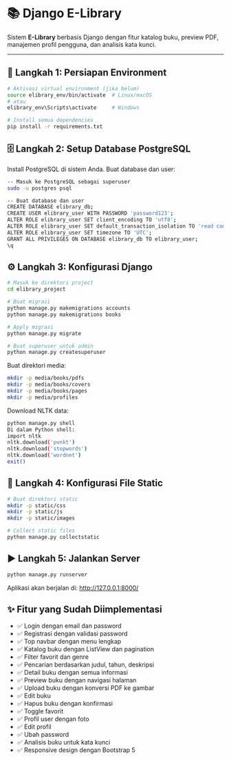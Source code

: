 # 📚 Django E-Library

Sistem **E-Library** berbasis Django dengan fitur katalog buku, preview PDF, manajemen profil pengguna, dan analisis kata kunci.

---

## 🚀 Langkah 1: Persiapan Environment

```bash
# Aktivasi virtual environment (jika belum)
source elibrary_env/bin/activate  # Linux/macOS
# atau
elibrary_env\Scripts\activate     # Windows

# Install semua dependencies
pip install -r requirements.txt
```
## 🗄️ Langkah 2: Setup Database PostgreSQL

Install PostgreSQL di sistem Anda.
Buat database dan user:
```bash
-- Masuk ke PostgreSQL sebagai superuser
sudo -u postgres psql

-- Buat database dan user
CREATE DATABASE elibrary_db;
CREATE USER elibrary_user WITH PASSWORD 'password123';
ALTER ROLE elibrary_user SET client_encoding TO 'utf8';
ALTER ROLE elibrary_user SET default_transaction_isolation TO 'read committed';
ALTER ROLE elibrary_user SET timezone TO 'UTC';
GRANT ALL PRIVILEGES ON DATABASE elibrary_db TO elibrary_user;
\q
```

## ⚙️ Langkah 3: Konfigurasi Django
```bash
# Masuk ke direktori project
cd elibrary_project

# Buat migrasi
python manage.py makemigrations accounts
python manage.py makemigrations books

# Apply migrasi
python manage.py migrate

# Buat superuser untuk admin
python manage.py createsuperuser
```

Buat direktori media:
```bash
mkdir -p media/books/pdfs
mkdir -p media/books/covers
mkdir -p media/books/pages
mkdir -p media/profiles
```
Download NLTK data:
```bash
python manage.py shell
Di dalam Python shell:
import nltk
nltk.download('punkt')
nltk.download('stopwords')
nltk.download('wordnet')
exit()
```

## 🎨 Langkah 4: Konfigurasi File Static
```bash
# Buat direktori static
mkdir -p static/css
mkdir -p static/js
mkdir -p static/images

# Collect static files
python manage.py collectstatic
```

## ▶️ Langkah 5: Jalankan Server
```bash
python manage.py runserver
```
Aplikasi akan berjalan di: http://127.0.0.1:8000/

## ✨ Fitur yang Sudah Diimplementasi
- ✅ Login dengan email dan password  
- ✅ Registrasi dengan validasi password  
- ✅ Top navbar dengan menu lengkap  
- ✅ Katalog buku dengan ListView dan pagination  
- ✅ Filter favorit dan genre  
- ✅ Pencarian berdasarkan judul, tahun, deskripsi  
- ✅ Detail buku dengan semua informasi  
- ✅ Preview buku dengan navigasi halaman  
- ✅ Upload buku dengan konversi PDF ke gambar  
- ✅ Edit buku  
- ✅ Hapus buku dengan konfirmasi  
- ✅ Toggle favorit  
- ✅ Profil user dengan foto  
- ✅ Edit profil  
- ✅ Ubah password  
- ✅ Analisis buku untuk kata kunci  
- ✅ Responsive design dengan Bootstrap 5  
